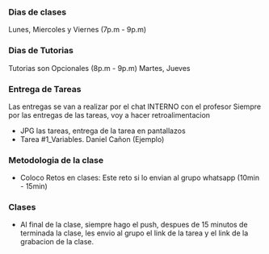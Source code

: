 ### Dias de clases
Lunes, Miercoles y Viernes (7p.m - 9p.m)

### Dias de Tutorias
Tutorias son Opcionales (8p.m - 9p.m)
Martes, Jueves

### Entrega de Tareas
Las entregas se van a realizar por el chat INTERNO con el profesor
Siempre por las entregas de las tareas, voy a hacer retroalimentacion
- JPG las tareas, entrega de la tarea en pantallazos
- Tarea #1_Variables. Daniel Cañon (Ejemplo)

### Metodologia de la clase
- Coloco Retos en clases: Este reto si lo envian al grupo whatsapp (10min - 15min)

### Clases
- Al final de la clase, siempre hago el push, despues de 15 minutos de terminada la clase, les envio al grupo el link de la tarea y el link de la grabacion de la clase.
